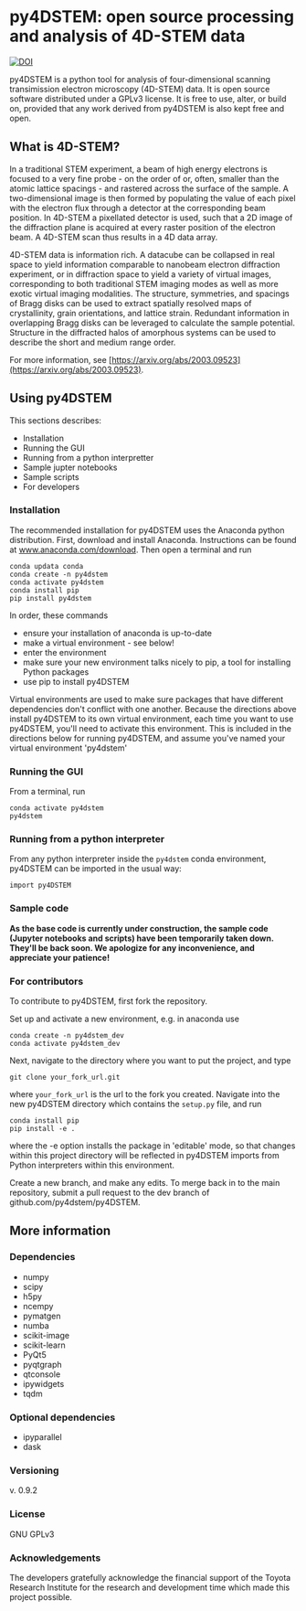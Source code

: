 # py4DSTEM: open source processing and analysis of 4D-STEM data
[![DOI](https://zenodo.org/badge/148587083.svg)](https://zenodo.org/badge/latestdoi/148587083)

py4DSTEM is a python tool for analysis of four-dimensional scanning transimission electron microscopy (4D-STEM) data.
It is open source software distributed under a GPLv3 license. It is free to use, alter, or build on, provided that any work derived from py4DSTEM is also kept free and open.



## What is 4D-STEM?

In a traditional STEM experiment, a beam of high energy electrons is focused to a very fine probe - on the order of or, often, smaller than the atomic lattice spacings - and rastered across the surface of the sample.
A two-dimensional image is then formed by populating the value of each pixel with the electron flux through a detector at the corresponding beam position.
In 4D-STEM a pixellated detector is used, such that a 2D image of the diffraction plane is acquired at every raster position of the electron beam.
A 4D-STEM scan thus results in a 4D data array.


4D-STEM data is information rich.
A datacube can be collapsed in real space to yield information comparable to nanobeam electron diffraction experiment, or in diffraction space to yield a variety of virtual images, corresponding to both traditional STEM imaging modes as well as more exotic virtual imaging modalities.
The structure, symmetries, and spacings of Bragg disks can be used to extract spatially resolved maps of crystallinity, grain orientations, and lattice strain.
Redundant information in overlapping Bragg disks can be leveraged to calculate the sample potential.
Structure in the diffracted halos of amorphous systems can be used to describe the short and medium range order.


For more information, see [https://arxiv.org/abs/2003.09523](https://arxiv.org/abs/2003.09523).



## Using py4DSTEM

This sections describes:
- Installation
- Running the GUI
- Running from a python interpretter
- Sample jupter notebooks
- Sample scripts
- For developers



### Installation

The recommended installation for py4DSTEM uses the Anaconda python distribution.
First, download and install Anaconda.  Instructions can be found at www.anaconda.com/download.
Then open a terminal and run

```
conda updata conda
conda create -n py4dstem
conda activate py4dstem
conda install pip
pip install py4dstem
```

In order, these commands
- ensure your installation of anaconda is up-to-date
- make a virtual environment - see below!
- enter the environment
- make sure your new environment talks nicely to pip, a tool for installing Python packages
- use pip to install py4DSTEM

Virtual environments are used to make sure packages that have different dependencies don't conflict with one another.
Because the directions above install py4DSTEM to its own virtual environment, each time you want to use py4DSTEM,
you'll need to activate this environment.
This is included in the directions below for running py4DSTEM, and assume you've named your virtual environment 'py4dstem'


### Running the GUI

From a terminal, run
```
conda activate py4dstem
py4dstem
```

### Running from a python interpreter

From any python interpreter inside the `py4dstem` conda environment, py4DSTEM can be imported in the usual way:

```
import py4DSTEM
```


### Sample code 

**As the base code is currently under construction, the sample code (Jupyter notebooks and scripts) have been temporarily taken down.  They'll be back soon.  We apologize for any inconvenience, and appreciate your patience!**



### For contributors

To contribute to py4DSTEM, first fork the repository.

Set up and activate a new environment, e.g. in anaconda use
```
conda create -n py4dstem_dev
conda activate py4dstem_dev
```
Next, navigate to the directory where you want to put the project, and type
```
git clone your_fork_url.git
```
where `your_fork_url` is the url to the fork you created. 
Navigate into the new py4DSTEM directory which contains the `setup.py` file, and run
```
conda install pip
pip install -e .
```
where the -e option installs the package in 'editable' mode, so that changes within this project directory will be reflected in py4DSTEM imports from Python interpreters within this environment.

Create a new branch, and make any edits.
To merge back in to the main repository, submit a pull request to the dev branch of github.com/py4dstem/py4DSTEM.





## More information

### Dependencies

* numpy
* scipy
* h5py
* ncempy
* pymatgen
* numba
* scikit-image
* scikit-learn
* PyQt5
* pyqtgraph
* qtconsole
* ipywidgets
* tqdm

### Optional dependencies

* ipyparallel
* dask


### Versioning

v. 0.9.2



### License

GNU GPLv3



### Acknowledgements

The developers gratefully acknowledge the financial support of the Toyota Research Institute for the research and development time which made this project possible.

